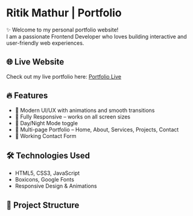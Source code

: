 # Ritik Mathur | Portfolio

✨ Welcome to my personal portfolio website!  
I am a passionate Frontend Developer who loves building interactive and user-friendly web experiences.

## 🌐 Live Website
Check out my live portfolio here: [Portfolio Live](https://ritikmathur442.github.io/MyPortfolio/)

## 🔥 Features
- 🎨 Modern UI/UX with animations and smooth transitions
- 📱 Fully Responsive – works on all screen sizes
- 🌙 Day/Night Mode toggle
- 📂 Multi-page Portfolio – Home, About, Services, Projects, Contact
- 📧 Working Contact Form

## 🛠️ Technologies Used
- HTML5, CSS3, JavaScript
- Boxicons, Google Fonts
- Responsive Design & Animations

## 📂 Project Structure
